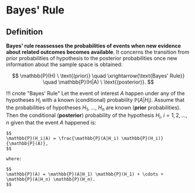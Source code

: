 # Bayes' Rule

## Definition

**Bayes' rule reassesses the probabilities of events when new evidence about related outcomes becomes available**. It concerns the transition from prior probabilities of hypothesis to the posterior probabilities once new information about the sample space is obtained:

$$
\mathbb{P}(H) \ \text{(prior)} \quad \xrightarrow{\text{Bayes' Rule}} \quad \mathbb{P}(H|A) \ \text{(posterior)}.
$$


!!! cnote "Bayes' Rule"
    Let the event of interest $A$ happen under any of the hypotheses $H_i$ with a known (conditional) probability $\mathbb{P}(A|H_i)$. Assume that the probabilities of hypotheses $H_1$, $\ldots$, $H_n$ are known (**prior** probabilities). Then the conditional (**posterior**) probability of the hypothesis $H_i$, $i = 1, 2, \ldots, n$ given that the event $A$ happened is:

    $$
    \mathbb{P}(H_i|A) = \frac{\mathbb{P}(A|H_i) \mathbb{P}(H_i)}{\mathbb{P}(A)},
    $$

    where:

    $$
    \mathbb{P}(A) = \mathbb{P}(A|H_1) \mathbb{P}(H_1) + \cdots + 
    \mathbb{P}(A|H_n) \mathbb{P}(H_n).
    $$
